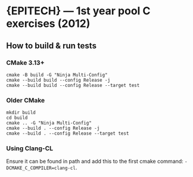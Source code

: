 {EPITECH} — 1st year pool C exercises (2012)
============================================

## How to build & run tests

### CMake 3.13+

```shell
cmake -B build -G "Ninja Multi-Config"
cmake --build build --config Release -j
cmake --build build --config Release --target test
```

### Older CMake

```shell
mkdir build
cd build
cmake .. -G "Ninja Multi-Config"
cmake --build . --config Release -j
cmake --build . --config Release --target test
```

### Using Clang-CL

Ensure it can be found in path and add this to the first cmake command: `-DCMAKE_C_COMPILER=clang-cl`.

